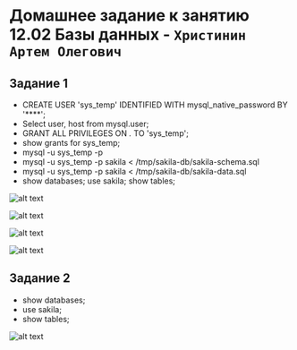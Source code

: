 # Домашнее задание к занятию 12.02 Базы данных - `Христинин Артем Олегович`

## Задание 1
 
 - CREATE USER 'sys_temp' IDENTIFIED WITH mysql_native_password BY '****';
 - Select user, host from mysql.user;
 - GRANT ALL PRIVILEGES ON *.* TO 'sys_temp';
 - show grants for sys_temp;
 - mysql -u sys_temp -p
 - mysql -u sys_temp -p sakila < /tmp/sakila-db/sakila-schema.sql
 - mysql -u sys_temp -p sakila < /tmp/sakila-db/sakila-data.sql 
 - show databases; use sakila; show tables;

 ![alt text](https://github.com/Rafinad91/Homework-Netology/blob/main/12.02%20%C2%AB%D0%A0%D0%B0%D0%B1%D0%BE%D1%82%D0%B0%20%D1%81%20%D0%B4%D0%B0%D0%BD%D0%BD%D1%8B%D0%BC%D0%B8%20%C2%BB/img/%D0%BF%D0%BE%D0%BB%D1%8C%D0%B7%D0%BE%D0%B2%D0%B0%D1%82%D0%B5%D0%BB%D0%B8.png)

 ![alt text](https://github.com/Rafinad91/Homework-Netology/blob/main/12.02%20%C2%AB%D0%A0%D0%B0%D0%B1%D0%BE%D1%82%D0%B0%20%D1%81%20%D0%B4%D0%B0%D0%BD%D0%BD%D1%8B%D0%BC%D0%B8%20%C2%BB/img/%D0%BF%D1%80%D0%B0%D0%B2%D0%B0.png)

 ![alt text](https://github.com/Rafinad91/Homework-Netology/blob/main/12.02%20%C2%AB%D0%A0%D0%B0%D0%B1%D0%BE%D1%82%D0%B0%20%D1%81%20%D0%B4%D0%B0%D0%BD%D0%BD%D1%8B%D0%BC%D0%B8%20%C2%BB/img/%D0%B2%D1%85%D0%BE%D0%B4.png)

 ![alt text](https://github.com/Rafinad91/Homework-Netology/blob/main/12.02%20%C2%AB%D0%A0%D0%B0%D0%B1%D0%BE%D1%82%D0%B0%20%D1%81%20%D0%B4%D0%B0%D0%BD%D0%BD%D1%8B%D0%BC%D0%B8%20%C2%BB/img/%D1%82%D0%B0%D0%B1%D0%BB%D0%B8%D1%86%D1%8B.png)

 ## Задание 2

 - show databases;
 - use sakila;
 - show tables;

![alt text](https://github.com/Rafinad91/Homework-Netology/blob/main/12.02%20%C2%AB%D0%A0%D0%B0%D0%B1%D0%BE%D1%82%D0%B0%20%D1%81%20%D0%B4%D0%B0%D0%BD%D0%BD%D1%8B%D0%BC%D0%B8%20%C2%BB/img/primary%20key.png)

